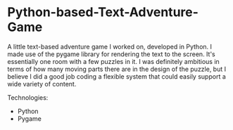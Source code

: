 # Python-based-Text-Adventure-Game
A little text-based adventure game I worked on, developed in Python. I made use of the pygame library for rendering the text to the screen.
It's essentially one room with a few puzzles in it. I was definitely ambitious in terms of how many moving parts there are in the design of the puzzle, but
I believe I did a good job coding a flexible system that could easily support a wide variety of content.

Technologies:
  - Python
  - Pygame
